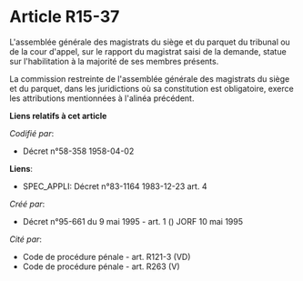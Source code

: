 # Article R15-37

L'assemblée générale des magistrats du siège et du parquet du tribunal ou de la cour d'appel, sur le rapport du magistrat
saisi de la demande, statue sur l'habilitation à la majorité de ses membres présents.

La commission restreinte de l'assemblée générale des magistrats du siège et du parquet, dans les juridictions où sa
constitution est obligatoire, exerce les attributions mentionnées à l'alinéa précédent.

**Liens relatifs à cet article**

_Codifié par_:

  - Décret n°58-358 1958-04-02

**Liens**:

  - SPEC_APPLI: Décret n°83-1164 1983-12-23 art. 4

_Créé par_:

  - Décret n°95-661 du 9 mai 1995 - art. 1 () JORF 10 mai 1995

_Cité par_:

  - Code de procédure pénale - art. R121-3 (VD)
  - Code de procédure pénale - art. R263 (V)
